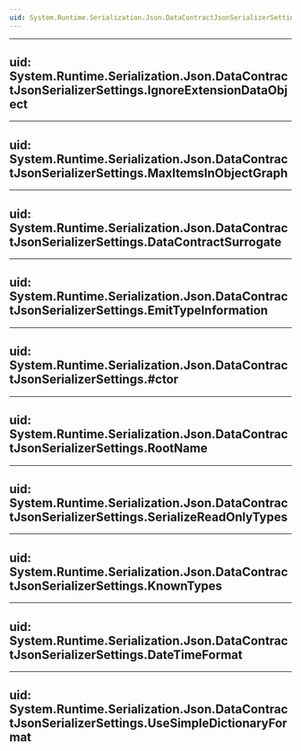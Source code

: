 ```yaml
---
uid: System.Runtime.Serialization.Json.DataContractJsonSerializerSettings
---
```


---
uid: System.Runtime.Serialization.Json.DataContractJsonSerializerSettings.IgnoreExtensionDataObject
---

---
uid: System.Runtime.Serialization.Json.DataContractJsonSerializerSettings.MaxItemsInObjectGraph
---

---
uid: System.Runtime.Serialization.Json.DataContractJsonSerializerSettings.DataContractSurrogate
---

---
uid: System.Runtime.Serialization.Json.DataContractJsonSerializerSettings.EmitTypeInformation
---

---
uid: System.Runtime.Serialization.Json.DataContractJsonSerializerSettings.#ctor
---

---
uid: System.Runtime.Serialization.Json.DataContractJsonSerializerSettings.RootName
---

---
uid: System.Runtime.Serialization.Json.DataContractJsonSerializerSettings.SerializeReadOnlyTypes
---

---
uid: System.Runtime.Serialization.Json.DataContractJsonSerializerSettings.KnownTypes
---

---
uid: System.Runtime.Serialization.Json.DataContractJsonSerializerSettings.DateTimeFormat
---

---
uid: System.Runtime.Serialization.Json.DataContractJsonSerializerSettings.UseSimpleDictionaryFormat
---
